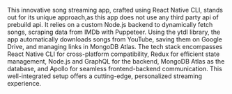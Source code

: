 This innovative song streaming app, crafted using React Native CLI, stands out for its unique approach,as this app does not use any third party api of prebuild api. It relies on a custom Node.js backend to dynamically fetch songs, scraping data from IMDb with Puppeteer. Using the ytdl library, the app automatically downloads songs from YouTube, saving them on Google Drive, and managing links in MongoDB Atlas. The tech stack encompasses React Native CLI for cross-platform compatibility, Redux for efficient state management, Node.js and GraphQL for the backend, MongoDB Atlas as the database, and Apollo for seamless frontend-backend communication. This well-integrated setup offers a cutting-edge, personalized streaming experience.
